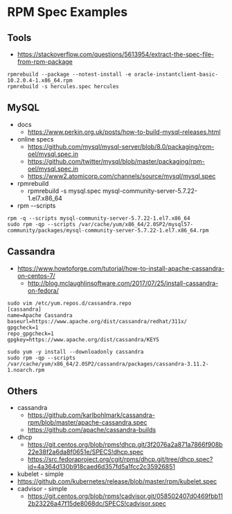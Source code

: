 # RPM Spec Examples
## Tools
* https://stackoverflow.com/questions/5613954/extract-the-spec-file-from-rpm-package
```
rpmrebuild --package --notest-install -e oracle-instantclient-basic-10.2.0.4-1.x86_64.rpm
rpmrebuild -s hercules.spec hercules
```
## MySQL
* docs
  * https://www.perkin.org.uk/posts/how-to-build-mysql-releases.html
* online specs
  * https://github.com/mysql/mysql-server/blob/8.0/packaging/rpm-oel/mysql.spec.in
  * https://github.com/twitter/mysql/blob/master/packaging/rpm-oel/mysql.spec.in
  * https://www2.atomicorp.com/channels/source/mysql/mysql.spec
* rpmrebuild
  * rpmrebuild -s mysql.spec mysql-community-server-5.7.22-1.el7.x86_64
* rpm --scripts
```
rpm -q --scripts mysql-community-server-5.7.22-1.el7.x86_64
sudo rpm -qp --scripts /var/cache/yum/x86_64/2.0SP2/mysql57-community/packages/mysql-community-server-5.7.22-1.el7.x86_64.rpm
```
## Cassandra
* https://www.howtoforge.com/tutorial/how-to-install-apache-cassandra-on-centos-7/
  * http://blog.mclaughlinsoftware.com/2017/07/25/install-cassandra-on-fedora/
```
sudo vim /etc/yum.repos.d/cassandra.repo
[cassandra]
name=Apache Cassandra
baseurl=https://www.apache.org/dist/cassandra/redhat/311x/
gpgcheck=1
repo_gpgcheck=1
gpgkey=https://www.apache.org/dist/cassandra/KEYS

sudo yum -y install --downloadonly cassandra
sudo rpm -qp --scripts /var/cache/yum/x86_64/2.0SP2/cassandra/packages/cassandra-3.11.2-1.noarch.rpm
```

## Others
* cassandra
  * https://github.com/karlbohlmark/cassandra-rpm/blob/master/apache-cassandra.spec
  * https://github.com/apache/cassandra-builds
* dhcp
  * https://git.centos.org/blob/rpms!dhcp.git/3f2076a2a871a7866f908b22e38f2a6da8f0651e/SPECS!dhcp.spec
  * https://src.fedoraproject.org/cgit/rpms/dhcp.git/tree/dhcp.spec?id=4a364d130b918caed6d357fd5a1fcc2c35926851
*  kubelet - simple
  * https://github.com/kubernetes/release/blob/master/rpm/kubelet.spec
* cadvisor - simple
  * https://git.centos.org/blob/rpms!cadvisor.git/058502407d0469fbb112b23226a47f15de8068dc/SPECS!cadvisor.spec
